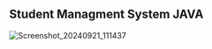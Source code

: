 ## Student Managment System JAVA
![Screenshot_20240921_111437](https://github.com/user-attachments/assets/20779bce-c92f-431a-b500-eeeb7db5f8bc)
